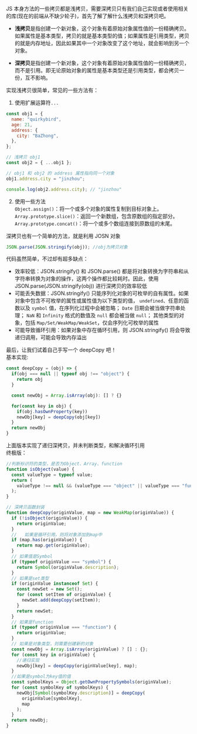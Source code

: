 JS 本身方法的一些拷贝都是浅拷贝，需要深拷贝只有我们自己实现或者使用相关的库(现在的前端从不缺少轮子)，首先了解了解什么浅拷贝和深拷贝吧。

- **浅拷贝**是指创建一个新对象，这个对象有着原始对象属性值的一份精确拷贝。如果属性是基本类型，拷贝的就是基本类型的值；如果属性是引用类型，拷贝的就是内存地址，因此如果其中一个对象改变了这个地址，就会影响到另一个对象。

- **深拷贝**是指创建一个新对象，这个对象有着原始对象属性值的一份精确拷贝，而不是引用。即无论原始对象的属性是基本类型还是引用类型，都会拷贝一份，互不影响。

实现浅拷贝很简单，常见的一些方法有：

1. 使用扩展运算符`...`

```js
const obj1 = {
  name: "quirkybird",
  age: 21,
  address: {
    city: "BaZhong",
  },
};

// 浅拷贝 obj1
const obj2 = { ...obj1 };

// obj1 和 obj2 的 address 属性指向同一个对象
obj1.address.city = "jinzhou";

console.log(obj2.address.city); // "jinzhou"
```

2. 使用一些方法  
   `Object.assign()`：将一个或多个对象的属性复制到目标对象上。
   `Array.prototype.slice()`：返回一个新数组，包含原数组的指定部分。
   `Array.prototype.concat()`：将一个或多个数组连接到原数组的末尾。

深拷贝也有一个简单的方法，就是利用 JOSN 对象

```js
JSON.parse(JSON.stringify(obj)); //obj为拷贝对象
```

代码虽然简单，不过却有超多缺点：

- 效率较低：JSON.stringify() 和 JSON.parse() 都是将对象转换为字符串和从字符串转换为对象的操作，这两个操作都比较耗时。因此，使用 JSON.parse(JSON.stringify(obj)) 进行深拷贝的效率较低
- 可能丢失数据：JSON.stringify() 只能序列化对象的可枚举的自有属性。如果对象中包含不可枚举的属性或属性值为以下类型的值，
  `undefined`、任意的函数以及 `symbol` 值，在序列化过程中会被忽略；
  `Date` 日期会被当做字符串处理；
  `NaN` 和 `Infinity` 格式的数值及 `null` 都会被当做 `null`；
  其他类型的对象，包括 `Map/Set/WeakMap/WeakSet`，仅会序列化可枚举的属性
- 可能导致循环引用：如果对象中存在循环引用，则 JSON.stringify() 将会导致递归调用，可能会导致内存溢出

最后，让我们试着自己手写一个 deepCopy 吧！  
基本实现:

```js
const deepCopy = (obj) => {
  if(obj === null || typeof obj !== "object") {
    return obj
  }

  const newObj = Array.isArray(obj): [] ? {}

  for(const key in obj) {
    if(obj.hasOwnProperty(key))
    newObj[key] = deepCopy(obj[key])
  }
  return newObj
}
```

上面版本实现了递归深拷贝，并未判断类型，和解决循环引用  
终极版：

```js
//判断标识符的类型，是否为Object、Array、function
function isObject(value) {
  const valueType = typeof value;
  return (
    valueType !== null && (valueType === "object" || valueType === "function")
  );
}

// 深拷贝函数封装
function deepCopy(originValue, map = new WeakMap(originValue)) {
  if (!isObject(originValue)) {
    return originValue;
  }
  //   如果是循环引用，则将对象添加到map中
  if (map.has(originValue)) {
    return map.get(originValue);
  }
  // 如果值是Symbol
  if (typeof originValue === "symbol") {
    return Symbol(originValue.description);
  }
  // 如果是set类型
  if (originValue instanceof Set) {
    const newSet = new Set();
    for (const setItem of originValue) {
      newSet.add(deepCopy(setItem));
    }
    return newSet;
  }
  // 如果是function
  if (typeof originValue === "function") {
    return originValue;
  }
  // 如果是对象类型，则需要创建新的对象
  const newObj = Array.isArray(originValue) ? [] : {};
  for (const key in originValue) {
    //递归实现
    newObj[key] = deepCopy(originValue[key], map);
  }
  //如果是symbol为key值的值
  const symbolKeys = Object.getOwnPropertySymbols(originValue);
  for (const symbolKey of symbolKeys) {
    newObj[Symbol(symbolKey.description)] = deepCopy(
      originValue[symbolKey],
      map
    );
  }
  return newObj;
}
```
